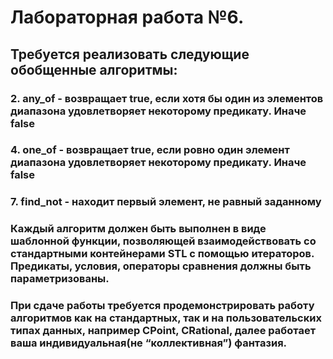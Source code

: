 # Лабораторная работа №6.
## Требуется реализовать следующие обобщенные алгоритмы:
### 2. any_of - возвращает true, если хотя бы один из элементов диапазона удовлетворяет некоторому предикату. Иначе false
### 4. one_of - возвращает true, если ровно один элемент диапазона удовлетворяет некоторому предикату. Иначе false
### 7. find_not - находит первый элемент, не равный заданному

### Каждый алгоритм должен быть выполнен в виде шаблонной функции, позволяющей взаимодействовать со стандартными контейнерами STL с помощью итераторов. Предикаты, условия, операторы сравнения должны быть параметризованы.
### При сдаче работы требуется продемонстрировать работу алгоритмов как на стандартных, так и на пользовательских типах данных, например CPoint, CRational, далее работает ваша индивидуальная(не “коллективная”) фантазия.